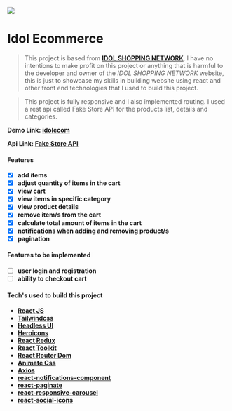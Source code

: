 ![](https://i.ibb.co/brn0pLY/idolEcom.png)

# Idol Ecommerce

> This project is based from **[IDOL SHOPPING NETWORK](https://idolshoppingnetwork.com/)**. I have no intentions to make profit on this project or anything that is harmful to the developer and owner of the _IDOL SHOPPING NETWORK_ website, this is just to showcase my skills in building website using react and other front end technologies that I used to build this project.

> This project is fully responsive and I also implemented routing.
> I used a rest api called Fake Store API for the products list, details and categories.


**Demo Link: [idolecom](https://idolecom.netlify.app/)**

**Api Link: [Fake Store API](https://fakestoreapi.com/)**

#### Features
- [x] **add items**
- [x] **adjust quantity of items in the cart**
- [x] **view cart**
- [x] **view items in specific category**
- [x] **view product details**   
- [x] **remove item/s from the cart**
- [x] **calculate total amount of items in the cart**  
- [x] **notifications when adding and removing product/s**
- [x] **pagination** 

#### Features to be implemented
- [ ] **user login and registration**
- [ ] **ability to checkout cart** 

#### Tech's used to build this project
- **[React JS](https://reactjs.org/)**
- **[Tailwindcss](https://tailwindcss.com/)**
- **[Headless UI](https://headlessui.dev/)**
- **[Heroicons](https://heroicons.com/)**
- **[React Redux](https://react-redux.js.org/)**
- **[React Toolkit](https://redux-toolkit.js.org/)**
- **[React Router Dom](https://reactrouter.com/web/guides/quick-start)**
- **[Animate Css](https://animate.style/)**
- **[Axios](https://www.npmjs.com/package/axios)**
- **[react-notifications-component](https://www.npmjs.com/package/react-notifications-component)**
- **[react-paginate](https://www.npmjs.com/package/react-paginate)**
- **[react-responsive-carousel](https://www.npmjs.com/package/react-responsive-carousel)**
- **[react-social-icons](https://www.npmjs.com/package/react-social-icons)**

